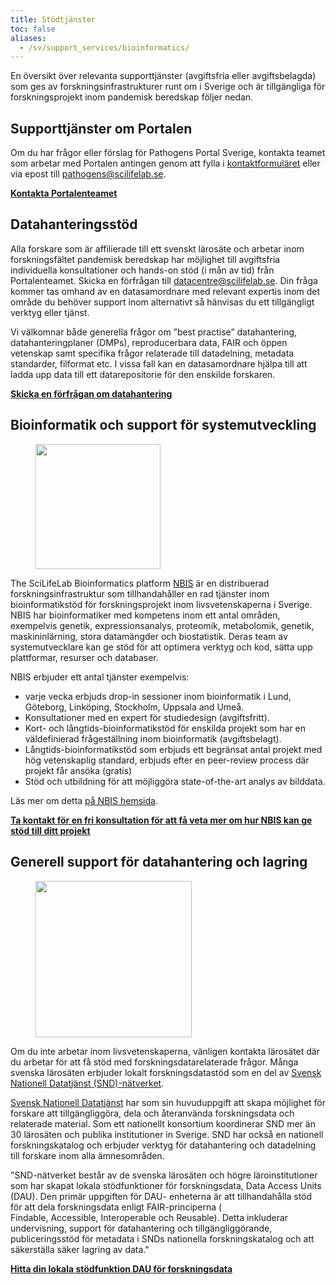 ```yaml
---
title: Stödtjänster
toc: false
aliases:
  - /sv/support_services/bioinformatics/
---
```


En översikt över relevanta supporttjänster (avgiftsfria eller avgiftsbelagda) som ges av forskningsinfrastrukturer runt om i Sverige och är tillgängliga för forskningsprojekt inom pandemisk beredskap följer nedan.

<h2><i class="bi bi-people-fill"></i> Supporttjänster om Portalen</h2>

Om du har frågor eller förslag för Pathogens Portal Sverige, kontakta teamet som arbetar med Portalen antingen genom att fylla i [kontaktformuläret](/sv/contact) eller via epost till <pathogens@scilifelab.se>.

<b><a href="/contact/">Kontakta Portalenteamet <i class="bi bi-arrow-right-circle-fill"></i></a></b>

<h2><i class="bi bi-people-fill"></i> Datahanteringsstöd</h2>

Alla forskare som är affilierade till ett svenskt lärosäte och arbetar inom forskningsfältet pandemisk beredskap har möjlighet till avgiftsfria individuella konsultationer och hands-on stöd (i mån av tid) från Portalenteamet. Skicka en förfrågan till <datacentre@scilifelab.se>. Din fråga kommer tas omhand av en datasamordnare med relevant expertis inom det område du behöver support inom alternativt så hänvisas du ett tillgängligt verktyg eller tjänst.

Vi välkomnar både generella frågor om ”best practise” datahantering, datahanteringplaner (DMPs), reproducerbara data, FAIR och öppen vetenskap samt specifika frågor relaterade till datadelning, metadata standarder, filformat etc. I vissa fall kan en datasamordnare hjälpa till att ladda upp data till ett datarepositorie för den enskilde forskaren.

<b><a href="mailto:datacentre@scilifelab.se">Skicka en förfrågan om datahantering <i class="bi bi-arrow-right-circle-fill"></i></a></b>

<h2><i class="bi bi-people-fill"></i> Bioinformatik och support för systemutveckling</h2>

<div class="col-12 col-md-4 col-lg-3 d-none d-md-block">
<figure class="figure">
    <img width="200" src="/img/logos/nbislogo-orange-txt.svg#floatright">
</figure>
</div>

The SciLifeLab Bioinformatics platform [NBIS](https://nbis.se/) är en distribuerad forskningsinfrastruktur som tillhandahåller en rad tjänster inom bioinformatikstöd för forskningsprojekt inom livsvetenskaperna i Sverige. NBIS har bioinformatiker med kompetens inom ett antal områden, exempelvis genetik, expressionsanalys, proteomik, metabolomik, genetik, maskininlärning, stora datamängder och biostatistik. Deras team av systemutvecklare kan ge stöd för att optimera verktyg och kod, sätta upp plattformar, resurser och databaser.

NBIS erbjuder ett antal tjänster exempelvis:

- varje vecka erbjuds drop-in sessioner inom bioinformatik i Lund, Göteborg, Linköping, Stockholm, Uppsala and Umeå.
- Konsultationer med en expert för studiedesign (avgiftsfritt).
- Kort- och långtids-bioinformatikstöd för enskilda projekt som har en väldefinierad frågeställning inom bioinformatik (avgiftsbelagt).
- Långtids-bioinformatikstöd som erbjuds ett begränsat antal projekt med hög vetenskaplig standard, erbjuds efter en peer-review process där projekt får ansöka (gratis)
- Stöd och utbildning för att möjliggöra state-of-the-art analys av bilddata.

Läs mer om detta [på NBIS hemsida](https://nbis.se/support/).

<b><a href="https://nbis.se/support/">Ta kontakt för en fri konsultation för att få veta mer om hur NBIS kan ge stöd till ditt projekt <i class="bi bi-arrow-right-circle-fill"></i></a></b>

<h2><i class="bi bi-people-fill"></i> Generell support för datahantering och lagring</h2>

<div class="col-12 col-md-4 col-lg-3 d-none d-md-block">
<figure class="figure">
    <img width="250" src="/img/logos/SND_logo_eng.png#floatright">
</figure>
</div>

Om du inte arbetar inom livsvetenskaperna, vänligen kontakta lärosätet där du arbetar för att få stöd med forskningsdatarelaterade frågor. Många svenska lärosäten erbjuder lokalt forskningsdatastöd som en del av [Svensk Nationell Datatjänst (SND)-nätverket](https://snd.gu.se/sv/om-oss/snd-n%C3%A4tverket).

[Svensk Nationell Datatjänst](https://snd.gu.se/sv) har som sin huvuduppgift att skapa möjlighet för forskare att tillgängliggöra, dela och återanvända forskningsdata och relaterade material. Som ett nationellt konsortium koordinerar SND mer än 30 lärosäten och publika institutioner in Sverige. SND har också en nationell forskningskatalog och erbjuder verktyg för datahantering och datadelning till forskare inom alla ämnesområden.

"SND-nätverket består av de svenska lärosäten och högre läroinstitutioner som har skapat lokala stödfunktioner för forskningsdata, Data Access Units (DAU). Den primär uppgiften för DAU- enheterna är att tillhandahålla stöd för att dela forskningsdata enligt FAIR-principerna ( Findable, Accessible, Interoperable och Reusable). Detta inkluderar undervisning, support för datahantering och tillgängliggörande, publiceringsstöd för metadata i SNDs nationella forskningskatalog och att säkerställa säker lagring av data."

<b><a href="https://snd.gu.se/sv/om-oss/snd-n%C3%A4tverket">Hitta din lokala stödfunktion DAU för forskningsdata <i class="bi bi-arrow-right-circle-fill"></i></a></b>
